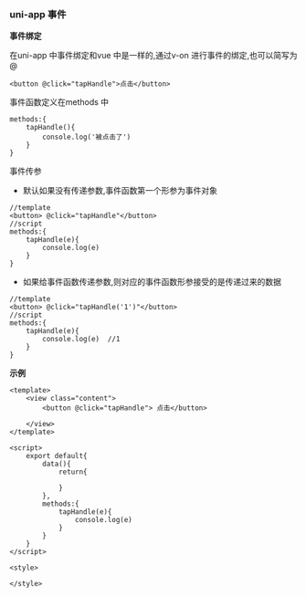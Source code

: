 ### uni-app 事件

**事件绑定**

在uni-app 中事件绑定和vue 中是一样的,通过v-on 进行事件的绑定,也可以简写为@

```vue
<button @click="tapHandle">点击</button>
```

事件函数定义在methods 中

```vue
methods:{
    tapHandle(){
    	console.log('被点击了')
    }
}
```

事件传参

- 默认如果没有传递参数,事件函数第一个形参为事件对象

```vue
//template
<button> @click="tapHandle"</button>
//script
methods:{
    tapHandle(e){
    	console.log(e)
    }
}
```

- 如果给事件函数传递参数,则对应的事件函数形参接受的是传递过来的数据

```vue
//template
<button> @click="tapHandle('1')"</button>
//script
methods:{
    tapHandle(e){
    	console.log(e)	//1
    }
}
```

**示例**

```vue
<template>
	<view class="content">
		<button @click="tapHandle"> 点击</button>
		
	</view>
</template>

<script>
	export default{
		data(){
			return{
				
			}
		},
		methods:{
		    tapHandle(e){
		    	console.log(e)
		    }
		}
	}
</script>

<style>
	
</style>

```

